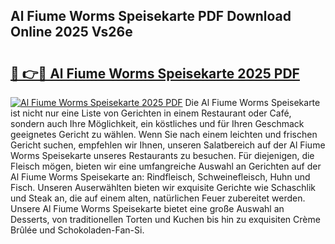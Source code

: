 ## Al Fiume Worms Speisekarte PDF Download Online 2025 Vs26e

# <h2><a href="http://gcaij6n.nevu.top/?p=Al+Fiume+Worms+Speisekarte">🔗 👉🔴 Al Fiume Worms Speisekarte 2025 PDF</a></h2>

[![Al Fiume Worms Speisekarte 2025 PDF](https://i.imgur.com/dBaPXMq.png)](http://gcaij6n.nevu.top/?p=Al+Fiume+Worms+Speisekarte)
Die Al Fiume Worms Speisekarte ist nicht nur eine Liste von Gerichten in einem Restaurant oder Café, sondern auch Ihre Möglichkeit, ein köstliches und für Ihren Geschmack geeignetes Gericht zu wählen. Wenn Sie nach einem leichten und frischen Gericht suchen, empfehlen wir Ihnen, unseren Salatbereich auf der Al Fiume Worms Speisekarte unseres Restaurants zu besuchen. Für diejenigen, die Fleisch mögen, bieten wir eine umfangreiche Auswahl an Gerichten auf der Al Fiume Worms Speisekarte an: Rindfleisch, Schweinefleisch, Huhn und Fisch. Unseren Auserwählten bieten wir exquisite Gerichte wie Schaschlik und Steak an, die auf einem alten, natürlichen Feuer zubereitet werden. Unsere Al Fiume Worms Speisekarte bietet eine große Auswahl an Desserts, von traditionellen Torten und Kuchen bis hin zu exquisiten Crème Brûlée und Schokoladen-Fan-Si.
